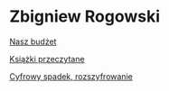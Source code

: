 # Zbigniew Rogowski

[Nasz budżet](NaszBudżet)    
    
[Książki przeczytane](KsiążkiPrzeczytane)    
    
[Cyfrowy spadek, rozszyfrowanie](CyfrowySpadekRozkodowanie)
